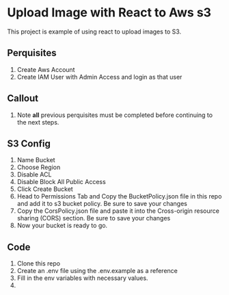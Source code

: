 # Upload Image with React to Aws s3

This project is example of using react to upload images to S3.

## Perquisites

1. Create Aws Account
2. Create IAM User with Admin Access and login as that user

## Callout

1. Note **all** previous perquisites must be completed before continuing to the next steps.

## S3 Config

1. Name Bucket
2. Choose Region
3. Disable ACL
4. Disable Block All Public Access
5. Click Create Bucket
6. Head to Permissions Tab and Copy the BucketPolicy.json file in this repo and add it to s3 bucket policy. Be sure to save your changes
7. Copy the CorsPolicy.json file and paste it into the Cross-origin resource sharing (CORS) section. Be sure to save your changes
8. Now your bucket is ready to go.

## Code

1. Clone this repo
2. Create an .env file using the .env.example as a reference
3. Fill in the env variables with necessary values.
4.
